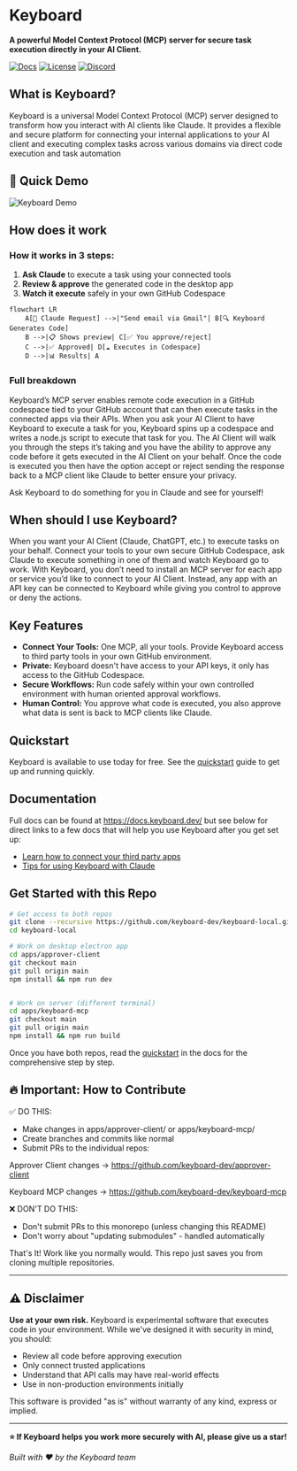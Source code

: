 # Keyboard

**A powerful Model Context Protocol (MCP) server for secure task execution directly in your AI Client.**

[![Docs](https://img.shields.io/badge/docs-keyboard.dev-blue)](https://docs.keyboard.dev/) [![License](https://img.shields.io/badge/license-Apache%202.0-green)](LICENSE) [![Discord](https://img.shields.io/badge/discord-join-7289da)](https://discord.gg/UxsRWtV6M2)

## What is Keyboard? 

Keyboard is a universal Model Context Protocol (MCP) server designed to transform how you interact with AI clients like Claude. It provides a flexible and secure platform for connecting your internal applications to your AI client and executing complex tasks across various domains via direct code execution and task automation

## 🚀 Quick Demo

![Keyboard Demo](https://ourgif.s3.us-east-1.amazonaws.com/keyboard-run-the-docs.gif)

## How does it work

### How it works in 3 steps:

1. **Ask Claude** to execute a task using your connected tools
2. **Review & approve** the generated code in the desktop app
3. **Watch it execute** safely in your own GitHub Codespace

```mermaid
flowchart LR
    A[📱 Claude Request] -->|"Send email via Gmail"| B[🔍 Keyboard Generates Code]
    B -->|📋 Shows preview| C[✅ You approve/reject]
    C -->|✅ Approved| D[☁️ Executes in Codespace]
    D -->|📊 Results| A
```

### Full breakdown

Keyboard’s MCP server enables remote code execution in a GitHub codespace tied to your GitHub account that can then execute tasks in the connected apps via their APIs. When you ask your AI Client to have Keyboard  to execute a task for you, Keyboard spins up a codespace and writes a node.js script to execute that task for you. The AI Client will walk you through the steps it’s taking and you have the ability to approve any code before it gets executed in the AI Client on your behalf. Once the code is executed you then have the option accept or reject sending the response back to a MCP client like Claude to better ensure your privacy.

Ask Keyboard to do something for you in Claude and see for yourself! 

## When should I use Keyboard?

When you want your AI Client (Claude, ChatGPT, etc.) to execute tasks on your behalf. Connect your tools to your own secure GitHub Codespace, ask Claude to execute something in one of them and watch Keyboard go to work. With Keyboard, you don’t need to install an MCP server for each app or service you’d like to connect to your AI Client. Instead, any app with an API key can be connected to Keyboard while giving you control to approve or deny the actions.

## Key Features

- **Connect Your Tools:** One MCP, all your tools. Provide Keyboard access to third party tools in your own GitHub environment. 
- **Private:** Keyboard doesn't have access to your API keys, it only has access to the GitHub Codespace.
- **Secure Workflows:** Run code safely within your own controlled environment with human oriented approval workflows.  
- **Human Control:** You approve what code is executed, you also approve what data is sent is back to MCP clients like Claude.

## Quickstart

Keyboard is available to use today for free. See the [quickstart](https://docs.keyboard.dev/docs/quickstart) guide to get up and running quickly. 

## Documentation

Full docs can be found at https://docs.keyboard.dev/ but see below for direct links to a few docs that will help you use Keyboard after you get set up: 

* [Learn how to connect your third party apps](https://docs.keyboard.dev/docs/third-party-apps) 
* [Tips for using Keyboard with Claude](https://docs.keyboard.dev/docs/usability-tips-with-claude) 

## Get Started with this Repo

```bash
# Get access to both repos
git clone --recursive https://github.com/keyboard-dev/keyboard-local.git
cd keyboard-local

# Work on desktop electron app
cd apps/approver-client
git checkout main
git pull origin main
npm install && npm run dev


# Work on server (different terminal)
cd apps/keyboard-mcp
git checkout main
git pull origin main
npm install && npm run build
```

Once you have both repos, read the [quickstart](https://docs.keyboard.dev/docs/quickstart) in the docs for the comprehensive step by step.

## 🔥 Important: How to Contribute

✅ DO THIS:

* Make changes in apps/approver-client/ or apps/keyboard-mcp/
* Create branches and commits like normal
* Submit PRs to the individual repos:

Approver Client changes → https://github.com/keyboard-dev/approver-client

Keyboard MCP changes → https://github.com/keyboard-dev/keyboard-mcp

❌ DON'T DO THIS:

* Don't submit PRs to this monorepo (unless changing this README)
* Don't worry about "updating submodules" - handled automatically

That's It! Work like you normally would. This repo just saves you from cloning multiple repositories.

---

## ⚠️ Disclaimer

**Use at your own risk.** Keyboard is experimental software that executes code in your environment. While we've designed it with security in mind, you should:

- Review all code before approving execution
- Only connect trusted applications
- Understand that API calls may have real-world effects
- Use in non-production environments initially

This software is provided "as is" without warranty of any kind, express or implied.

---

**⭐ If Keyboard helps you work more securely with AI, please give us a star!**

*Built with ❤️ by the Keyboard team*

